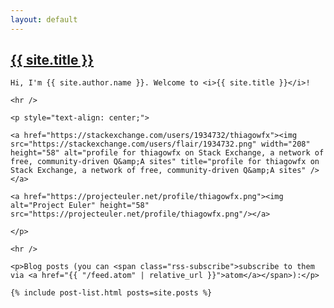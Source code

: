 ```yaml
---
layout: default
---
```


<article class="home">
    <a href="{{ "/" | relative_url }}"><h1>{{ site.title }}</h1></a>

    Hi, I'm {{ site.author.name }}. Welcome to <i>{{ site.title }}</i>!

    <hr />

    <p style="text-align: center;">

    <a href="https://stackexchange.com/users/1934732/thiagowfx"><img src="https://stackexchange.com/users/flair/1934732.png" width="208" height="58" alt="profile for thiagowfx on Stack Exchange, a network of free, community-driven Q&amp;A sites" title="profile for thiagowfx on Stack Exchange, a network of free, community-driven Q&amp;A sites" /></a>

    <a href="https://projecteuler.net/profile/thiagowfx.png"><img alt="Project Euler" height="58" src="https://projecteuler.net/profile/thiagowfx.png"/></a>

    </p>

    <hr />

    <p>Blog posts (you can <span class="rss-subscribe">subscribe to them via <a href="{{ "/feed.atom" | relative_url }}">atom</a></span>):</p>

    {% include post-list.html posts=site.posts %}
</article>
